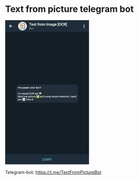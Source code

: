 Text from picture telegram bot
=================================
![](/pictures/introduce2.gif)

Telegram-bot: https://t.me/TextFromPictureBot
